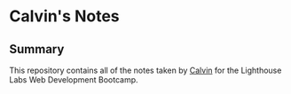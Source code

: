 # Calvin's Notes

## Summary 

This repository contains all of the notes taken by [Calvin](https://github.com/zxw880507) for the Lighthouse Labs Web Development Bootcamp.